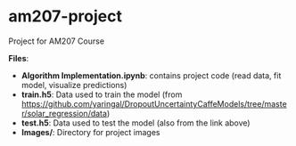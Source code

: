 # am207-project
Project for AM207 Course

**Files**:
* **Algorithm Implementation.ipynb**:  contains project code (read data, fit model, visualize predictions)
* **train.h5**: Data used to train the model (from https://github.com/yaringal/DropoutUncertaintyCaffeModels/tree/master/solar_regression/data)
* **test.h5**: Data used to test the model (also from the link above)
* **Images/**: Directory for project images
